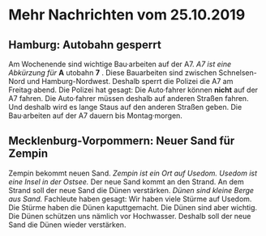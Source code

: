 # Mehr Nachrichten vom 25.10.2019


## Hamburg: Autobahn gesperrt
Am Wochenende sind wichtige Bau·arbeiten auf der A7.  *A7 ist eine Abkürzung für*  **A** utobahn **7** . Diese Bauarbeiten sind zwischen Schnelsen-Nord und Hamburg-Nordwest. Deshalb sperrt die Polizei die A7 am Freitag·abend. Die Polizei hat gesagt: Die Auto·fahrer können **nicht** auf der A7 fahren. Die Auto·fahrer müssen deshalb auf anderen Straßen fahren. Und deshalb wird es lange Staus auf den anderen Straßen geben. Die Bau·arbeiten auf der A7 dauern bis Montag·morgen. 

## Mecklenburg-Vorpommern: Neuer Sand für Zempin
Zempin bekommt neuen Sand.  *Zempin ist ein Ort auf Usedom.*   *Usedom ist eine Insel in der Ostsee.*  Der neue Sand kommt an den Strand. An dem Strand soll der neue Sand die Dünen verstärken.  *Dünen sind kleine Berge aus Sand.*  Fachleute haben gesagt: Wir haben viele Stürme auf Usedom. Die Stürme haben die Dünen kaputtgemacht. Die Dünen sind aber wichtig. Die Dünen schützen uns nämlich vor Hochwasser. Deshalb soll der neue Sand die Dünen wieder verstärken. 
